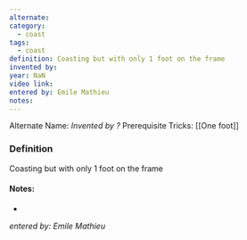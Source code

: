 ```yaml
---
alternate: 
category:
  - coast
tags:
  - coast
definition: Coasting but with only 1 foot on the frame
invented by: 
year: NaN
video link: 
entered by: Emile Mathieu
notes: 
---
```

Alternate Name: 
*Invented by ?*
Prerequisite Tricks: [[One foot]]

### Definition
Coasting but with only 1 foot on the frame


#### Notes:
- 
*entered by: Emile Mathieu*
